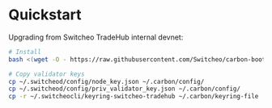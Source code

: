 # Quickstart

Upgrading from Switcheo TradeHub internal devnet:

```bash
# Install
bash <(wget -O - https://raw.githubusercontent.com/Switcheo/carbon-bootstrap/master/carbon-devnet-0/carbon-devnet-0-scripts/setup.sh) <your_moniker>

# Copy validator keys
cp ~/.switcheod/config/node_key.json ~/.carbon/config/
cp ~/.switcheod/config/priv_validator_key.json ~/.carbon/config/
cp -r ~/.switcheocli/keyring-switcheo-tradehub ~/.carbon/keyring-file
```
